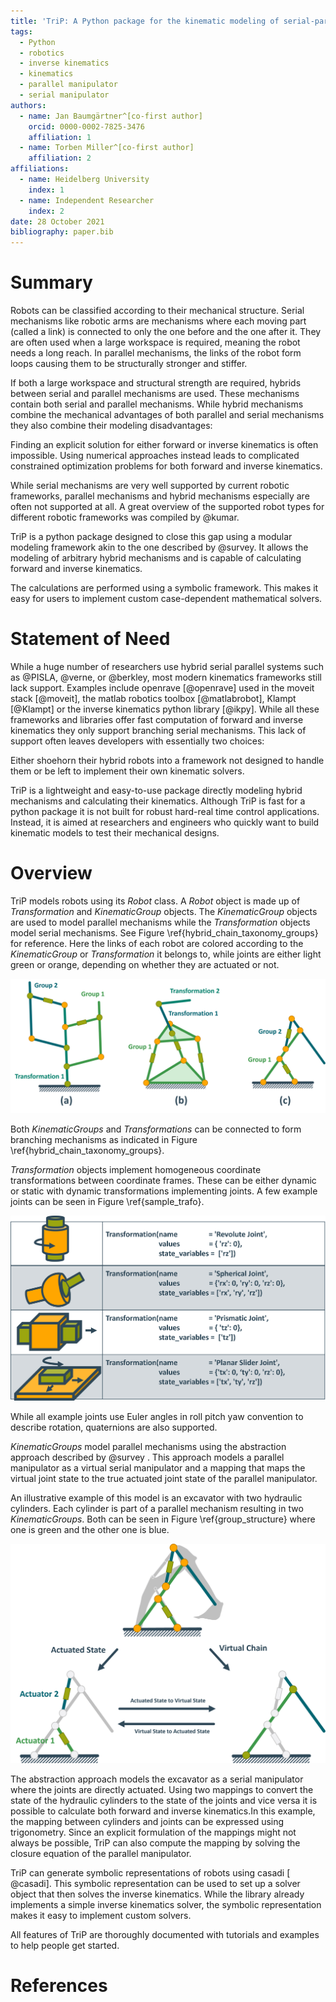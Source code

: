```yaml
---
title: 'TriP: A Python package for the kinematic modeling of serial-parallel hybrid robots'
tags:
  - Python
  - robotics
  - inverse kinematics
  - kinematics
  - parallel manipulator
  - serial manipulator
authors:
  - name: Jan Baumgärtner^[co-first author]
    orcid: 0000-0002-7825-3476
    affiliation: 1
  - name: Torben Miller^[co-first author]
    affiliation: 2
affiliations:
  - name: Heidelberg University
    index: 1
  - name: Independent Researcher
    index: 2
date: 28 October 2021
bibliography: paper.bib
---
```


# Summary

​Robots can be classified according to their mechanical structure.
Serial mechanisms like robotic arms are mechanisms where each moving part (called a link) is connected to only the one before and the one after it.
They are often used when a large workspace is required, meaning the robot needs a long reach.
In parallel mechanisms, the links of the robot form loops causing them to be structurally stronger and stiffer.

If both a large workspace and structural strength are required, hybrids between serial and parallel mechanisms are used.
These mechanisms contain both serial and parallel mechanisms.
While hybrid mechanisms combine the mechanical advantages of both parallel and serial mechanisms they also combine their modeling disadvantages:

​Finding an explicit solution for either forward or inverse kinematics is often impossible.
Using numerical approaches instead leads to complicated constrained optimization problems for both forward and inverse kinematics. ​

While serial mechanisms are very well supported by current robotic frameworks, parallel mechanisms and hybrid mechanisms especially are often not supported at all.
A great overview of the supported robot types for different robotic frameworks was compiled by @kumar.

​TriP is a python package designed to close this gap using a modular modeling framework akin to the one described by ​@survey​.
​It allows the modeling of arbitrary hybrid mechanisms and is capable of calculating forward and inverse kinematics.

The calculations are performed using a symbolic framework.
This makes it easy for users to implement custom case-dependent mathematical solvers.

# Statement of Need
While a huge number of researchers use hybrid serial parallel systems such as @PISLA, @verne, or @berkley, most modern kinematics frameworks still lack support.
Examples include openrave [@openrave] used in the moveit stack [@moveit], the matlab robotics toolbox [@matlabrobot], Klampt [@Klampt] or the inverse kinematics python library [@ikpy].
While all these frameworks and libraries offer fast computation of forward and inverse kinematics they only support branching serial mechanisms.
​This lack of support often leaves developers with essentially two choices:

Either shoehorn their hybrid robots into a framework not designed to handle them or be left to implement their own kinematic solvers.

​TriP is a lightweight and easy-to-use package directly modeling hybrid mechanisms and calculating their kinematics.
Although TriP is fast for a python package it is not built for robust hard-real time control applications.
Instead, it is aimed at researchers and engineers who quickly want to build kinematic models to test their mechanical designs.

# Overview

​TriP models robots using its *Robot* class.
​A *Robot* object is made up of *Transformation* and *KinematicGroup* objects. The *KinematicGroup* objects are used to model parallel mechanisms while the *Transformation* objects model serial mechanisms. See Figure ​\ref{hybrid_chain_taxonomy_groups} for reference. Here the links of each robot are colored according to the *KinematicGroup* or *Transformation* it belongs to, while joints are either light green or orange, depending on whether they are actuated or not.

![Different Hybrid Robot types and their object structure \label{hybrid_chain_taxonomy_groups}](hybrid_chain_taxonomy_groups.png)

Both *KinematicGroups* and *Transformations* can be connected to form branching mechanisms as indicated in Figure \ref{hybrid_chain_taxonomy_groups}.

*Transformation* objects implement homogeneous coordinate transformations between coordinate frames.
These can be either dynamic or static with dynamic transformations implementing joints.
​A few example joints can be seen in Figure ​​\ref{sample_trafo}.

![Sample Joints using the Transformation class \label{sample_trafo}](sample_transformations.png)

While all example joints use Euler angles in roll pitch yaw convention to describe rotation, quaternions are also supported.

​*KinematicGroups* model parallel mechanisms using the abstraction approach described by ​@survey​ .
​This approach models a parallel manipulator as a virtual serial manipulator and a mapping that maps the virtual joint state to the true actuated joint state of the parallel manipulator.

An illustrative example of this model is an excavator with two hydraulic cylinders.
Each cylinder is part of a parallel mechanism resulting in two *KinematicGroups*. Both can be seen in Figure \ref{group_structure}
​where one is green and the other one is blue.

![Excavator Arm build from two Groups (green and blue) \label{group_structure}](group_structure.png)

The abstraction approach models the excavator as a serial manipulator where the joints are directly actuated.
Using two mappings to convert the state of the hydraulic cylinders to the state of the joints and vice versa it is possible to calculate both forward and inverse kinematics.
​In this example, the mapping between cylinders and joints can be expressed using trigonometry.
Since an explicit formulation of the mappings might not always be possible, TriP can also compute the mapping by solving the closure equation of the parallel manipulator.

TriP can generate symbolic representations of robots using casadi [​@casadi].
​This symbolic representation can be used to set up a solver object that then solves the inverse kinematics.
​While the library already implements a simple inverse kinematics solver, the symbolic representation makes it easy to implement custom solvers.

​All features of TriP are thoroughly documented with tutorials and examples to help people get started.

# References

